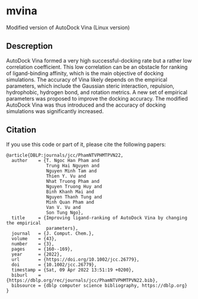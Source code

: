 # mvina
Modified version of AutoDock Vina (Linux version)

## Descreption
AutoDock Vina formed a very high successful-docking rate but a rather low correlation coefficient. This low correlation can be an obstacle for ranking of ligand-binding affinity, which is the main objective of docking simulations. The accuracy of Vina likely depends on the empirical parameters, which include the Gaussian steric interaction, repulsion, hydrophobic, hydrogen bond, and rotation metrics. A new set of empirical parameters was proposed to improve the docking accuracy. The modified AutoDock Vina was thus introduced and the accuracy of docking simulations was significantly increased.


## Citation
If you use this code or part of it, please cite the following papers:

```
@article{DBLP:journals/jcc/PhamNTVPHMTPVN22,
  author    = {T. Ngoc Han Pham and
               Trung Hai Nguyen and
               Nguyen Minh Tam and
               Thien Y. Vu and
               Nhat Truong Pham and
               Nguyen Truong Huy and
               Binh Khanh Mai and
               Nguyen Thanh Tung and
               Minh Quan Pham and
               Van V. Vu and
               Son Tung Ngo},
  title     = {Improving ligand-ranking of AutoDock Vina by changing the empirical
               parameters},
  journal   = {J. Comput. Chem.},
  volume    = {43},
  number    = {3},
  pages     = {160--169},
  year      = {2022},
  url       = {https://doi.org/10.1002/jcc.26779},
  doi       = {10.1002/jcc.26779},
  timestamp = {Sat, 09 Apr 2022 13:51:19 +0200},
  biburl    = {https://dblp.org/rec/journals/jcc/PhamNTVPHMTPVN22.bib},
  bibsource = {dblp computer science bibliography, https://dblp.org}
}
```

